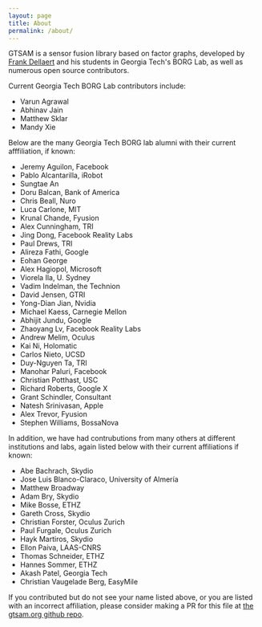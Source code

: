 ```yaml
---
layout: page
title: About
permalink: /about/
---
```


GTSAM is a sensor fusion library based on factor graphs, developed by [Frank Dellaert](http://www.dellaert.com) and his students in Georgia Tech's BORG Lab, as well as numerous open source contributors.

Current Georgia Tech BORG Lab contributors include:
* Varun Agrawal
* Abhinav Jain
* Matthew Sklar
* Mandy Xie

Below are the many Georgia Tech BORG lab alumni with their current afffiliation, if known:

* Jeremy Aguilon, Facebook
* Pablo Alcantarilla, iRobot
* Sungtae An
* Doru Balcan, Bank of America
* Chris Beall, Nuro
* Luca Carlone, MIT
* Krunal Chande, Fyusion
* Alex Cunningham, TRI
* Jing Dong, Facebook Reality Labs
* Paul Drews, TRI
* Alireza Fathi, Google
* Eohan George
* Alex Hagiopol, Microsoft
* Viorela Ila, U. Sydney
* Vadim Indelman, the Technion
* David Jensen, GTRI
* Yong-Dian Jian, Nvidia
* Michael Kaess, Carnegie Mellon
* Abhijit Jundu, Google
* Zhaoyang Lv, Facebook Reality Labs
* Andrew Melim, Oculus
* Kai Ni, Holomatic
* Carlos Nieto, UCSD
* Duy-Nguyen Ta, TRI
* Manohar Paluri, Facebook
* Christian Potthast, USC
* Richard Roberts, Google X
* Grant Schindler, Consultant
* Natesh Srinivasan, Apple
* Alex Trevor, Fyusion
* Stephen Williams, BossaNova

In addition, we have had contrubutions from many others at different institutions and labs, again listed below with their current affiliations if known:

* Abe Bachrach, Skydio
* Jose Luis Blanco-Claraco, University of Almería
* Matthew Broadway
* Adam Bry, Skydio
* Mike Bosse, ETHZ
* Gareth Cross, Skydio
* Christian Forster, Oculus Zurich
* Paul Furgale, Oculus Zurich
* Hayk Martiros, Skydio
* Ellon Paiva, LAAS-CNRS
* Thomas Schneider, ETHZ
* Hannes Sommer, ETHZ
* Akash Patel, Georgia Tech
* Christian Vaugelade Berg, EasyMile

If you contributed but do not see your name listed above, or you are listed with an incorrect affiliation,  please consider making a PR for this file at [the gtsam.org github repo](https://github.com/borglab/gtsam.org).
